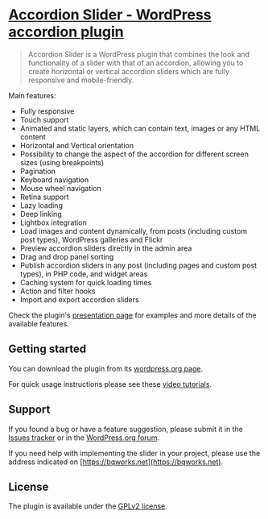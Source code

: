 # [Accordion Slider - WordPress accordion plugin](https://bqworks.net/accordion-slider/) #

>Accordion Slider is a WordPress plugin that combines the look and functionality of a slider with that of an accordion, allowing you to create horizontal or vertical accordion sliders which are fully responsive and mobile-friendly.

Main features: 

* Fully responsive
* Touch support
* Animated and static layers, which can contain text, images or any HTML content
* Horizontal and Vertical orientation
* Possibility to change the aspect of the accordion for different screen sizes (using breakpoints)
* Pagination
* Keyboard navigation
* Mouse wheel navigation
* Retina support
* Lazy loading
* Deep linking
* Lightbox integration
* Load images and content dynamically, from posts (including custom post types), WordPress galleries and Flickr
* Preview accordion sliders directly in the admin area
* Drag and drop panel sorting
* Publish accordion sliders in any post (including pages and custom post types), in PHP code, and widget areas
* Caching system for quick loading times
* Action and filter hooks
* Import and export accordion sliders

Check the plugin's [presentation page](https://bqworks.net/accordion-slider/) for examples and more details of the available features.

## Getting started ##

You can download the plugin from its [wordpress.org page](https://wordpress.org/plugins/accordion-slider/).

For quick usage instructions please see these [video tutorials](https://bqworks.net/accordion-slider/screencasts/).

## Support ##

If you found a bug or have a feature suggestion, please submit it in the [Issues tracker](https://github.com/bqworks/accordion-slider/issues) or in the [WordPress.org forum](https://wordpress.org/support/plugin/accordion-slider/).

If you need help with implementing the slider in your project, please use the address indicated on [https://bqworks.net](https://bqworks.net).

## License ##

The plugin is available under the <a href="http://www.gnu.org/licenses/gpl-2.0.html">GPLv2 license</a>.